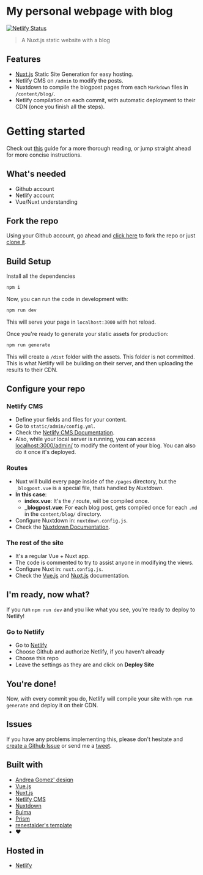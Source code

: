 # My personal webpage with blog
[![Netlify Status](https://api.netlify.com/api/v1/badges/08d286ac-4549-4511-8d6d-2dc59e21b79a/deploy-status)](https://app.netlify.com/sites/israelmuca/deploys)  
> A Nuxt.js static website with a blog

## Features
- [Nuxt.js](https://nuxtjs.org/) Static Site Generation for easy hosting.
- Netlify CMS on `/admin` to modify the posts.
- Nuxtdown to compile the blogpost pages from each `Markdown` files in `/content/blog/`.
- Netlify compilation on each commit, with automatic deployment to their CDN (once you finish all the steps).

# Getting started
Check out [this](https://israelmuca.dev/blog/jamstack-and-cd-pipelines-create-a-blog-with-nuxt-netlify-cms-and-netlify/) guide for a more thorough reading, or jump straight ahead for more concise instructions.

## What's needed
- Github account
- Netlify account
- Vue/Nuxt understanding

## Fork the repo
Using your Github account, go ahead and [click here](https://github.com/israelmuca/israelmuca.dev/fork) to fork the repo or just [clone it](https://github.com/israelmuca/israelmuca.dev).

## Build Setup
Install all the dependencies
``` bash
npm i
```

Now, you can run the code in development with:
``` bash
npm run dev
```
This will serve your page in `localhost:3000` with hot reload.

Once you're ready to generate your static assets for production:
``` bash
npm run generate
```
This will create a `/dist` folder with the assets. This folder is not committed.  
This is what Netlify will be building on their server, and then uploading the results to their CDN.

## Configure your repo  

### Netlify CMS
- Define your fields and files for your content.
- Go to `static/admin/config.yml`.
- Check the [Netlify CMS Documentation](https://www.netlifycms.org/docs/configuration-options/).
- Also, while your local server is running, you can access [localhost:3000/admin/](localhost:3000/admin/) to modify the content of your blog. You can also do it once it's deployed.

### Routes
- Nuxt will build every page inside of the `/pages` directory, but the `_blogpost.vue` is a special file, thats handled by *Nuxtdown*.
- **In this case**:
  - **index.vue**: It's the `/` route, will be compiled once.
  - **_blogpost.vue**: For each blog post, gets compiled once for each `.md` in the `content/blog/` directory.
- Configure Nuxtdown in: `nuxtdown.config.js`.
- Check the [Nuxtdown Documentation](https://github.com/joostdecock/nuxtdown-module/blob/master/README.md).

### The rest of the site
- It's a regular Vue + Nuxt app.
- The code is commented to try to assist anyone in modifying the views.
- Configure Nuxt in: `nuxt.config.js`.
- Check the [Vue.js](https://vuejs.org/v2/guide/) and [Nuxt.js](https://nuxtjs.org/guide/) documentation.

## I'm ready, now what?
If you run `npm run dev` and you like what you see, you're ready to deploy to Netlify!

### Go to Netlify
- Go to [Netlify](https://app.netlify.com/start)
- Choose Github and authorize Netlify, if you haven't already
- Choose this repo
- Leave the settings as they are and click on **Deploy Site**

## You're done!
Now, with every commit you do, Netlify will compile your site with `npm run generate` and deploy it on their CDN.

## Issues
If you have any problems implementing this, please don't hesitate and [create a Github Issue](https://github.com/israelmuca/israelmuca.dev/issues/new) or send me a [tweet](https://twitter.com/IsraelMuCa).

## Built with
- [Andrea Gomez' design](https://twitter.com/acgomezu)
- [Vue.js](https://vuejs.org/)
- [Nuxt.js](https://nuxtjs.org/)
- [Netlify CMS](https://www.netlifycms.org/)
- [Nuxtdown](https://www.npmjs.com/package/nuxtdown)
- [Bulma](https://www.bulma.io)
- [Prism](https://prismjs.com/)
- [renestalder's template](https://github.com/renestalder/nuxt-netlify-cms-starter-template)
- ❤️

## Hosted in
- [Netlify](https://www.netlify.com/)
